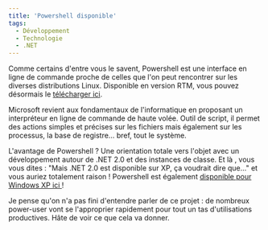```yaml
---
title: 'Powershell disponible'
tags:
  - Développement
  - Technologie
  - .NET
---
```


Comme certains d'entre vous le savent, Powershell est une interface en ligne de
commande proche de celles que l'on peut rencontrer sur les diverses
distributions Linux. Disponible en version RTM, vous pouvez désormais le
[télécharger ici](http://www.microsoft.com/fr-fr/download/details.aspx?id=23200).

<!-- more -->

Microsoft revient aux fondamentaux de l'informatique en proposant un
interpréteur en ligne de commande de haute volée. Outil de script, il permet des
actions simples et précises sur les fichiers mais également sur les processus,
la base de registre… bref, tout le système.

L'avantage de Powershell&nbsp;? Une orientation totale vers l'objet avec un
développement autour de .NET 2.0 et des instances de classe. Et là , vous vous
dites&nbsp;: "Mais .NET 2.0 est disponible sur XP, ça voudrait dire que…" et
vous auriez totalement raison&nbsp;! Powershell est également
[disponible pour Windows XP ici&nbsp;](http://www.microsoft.com/fr-fr/download/details.aspx?id=9591)!

Je pense qu'on n'a pas fini d'entendre parler de ce projet : de nombreux
<span lang="en">power-user</span> vont se l'approprier rapidement pour tout un
tas d'utilisations productives. Hâte de voir ce que cela va donner.
